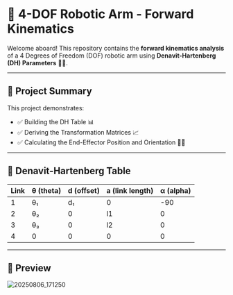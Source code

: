 # 🦾 4-DOF Robotic Arm - Forward Kinematics

Welcome aboard! This repository contains the **forward kinematics analysis** of a 4 Degrees of Freedom (DOF) robotic arm using **Denavit-Hartenberg (DH) Parameters** 🧠🔩.

---

## 📐 Project Summary

This project demonstrates:
- ✅ Building the DH Table 📊
- ✅ Deriving the Transformation Matrices 📈
- ✅ Calculating the End-Effector Position and Orientation 📍🦾

---
## 🧮 Denavit-Hartenberg Table

| Link | θ (theta) | d (offset) | a (link length) | α (alpha) |
|------|-----------|------------|-----------------|-----------|
| 1    | θ₁        | d₁         | 0               | -90       |
| 2    | θ₂        | 0          | l1              | 0         |
| 3    | θ₃        | 0          | l2              | 0         |
| 4    | 0         | 0          | 0               | 0         |

---

## 📸 Preview
![20250806_171250](https://github.com/user-attachments/assets/b06d20b2-7341-4edd-ba2d-ba3d295afa33)
